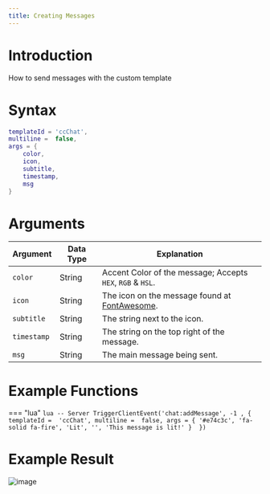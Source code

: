 ```yaml
---
title: Creating Messages
---
```

# Introduction
How to send messages with the custom template 

# Syntax
```lua
templateId = 'ccChat',
multiline =  false,
args = {
	color,
	icon,
	subtitle,
	timestamp,
	msg 
}
```
# Arguments

| Argument      | Data Type     | Explanation
| ------------- | ------------- | -------------------------------------------------------------------------------------- |
| `color`       | String        | Accent Color of the message; Accepts `HEX`, `RGB` & `HSL`.                             |
| `icon`        | String        | The icon on the message found at [FontAwesome](https://fontawesome.com/search?m=free). |
| `subtitle`    | String        | The string next to the icon.                                                           |
| `timestamp`   | String        | The string on the top right of the message.                                            |
| `msg`         | String        | The main message being sent.                                                           |

# Example Functions
=== "lua"
	```lua
	-- Server
	TriggerClientEvent('chat:addMessage', -1 , {
		templateId =  'ccChat',
		multiline =  false,
		args = {
			'#e74c3c',
			'fa-solid fa-fire',
			'Lit',
			'',
			'This message is lit!'
		} 
	})
	```

# Example Result
![image](https://user-images.githubusercontent.com/24248108/164552800-a703373a-632e-4839-a98e-a0cdcdf1d077.png)

